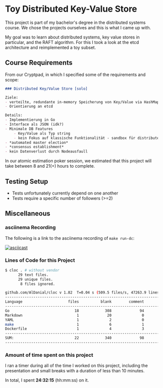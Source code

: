 # Toy Distributed Key-Value Store

This project is part of my bachelor's degree in the distributed systems course. We chose the projects ourselves and this is what I came up with.

My goal was to learn about distributed systems, key value stores in particular, and the RAFT algorithm. For this I took a look at the etcd architecture and reimplemented a toy subset.

## Course Requirements

From our Cryptpad, in which I specified some of the requirements and scope:

```md
### Distributed Key/Value Store [solo]

Ziele:
- verteilte, redundante in-memory Speicherung von Key/Value via HashMaps auf Cluster
- Orientierung an etcd

Details:
- Implementierung in Go
- Interface als JSON (idk?)
- Minimale DB Features
    - Key/Value als Typ string
	- kein Fokus auf klassische Funktionalität - sandbox für distributed algorithms!
- *automated master election*
- *consensus establishment*
- kein Datenverlust durch Nodeausfaull
```

In our atomic estimation poker session, we estimated that this project will take between 8 and 21(+) hours to complete.

## Testing Setup

- Tests unfortunately currently depend on one another
- Tests require a specific number of followers (>=2)

## Miscellaneous

### asciinema Recording

The following is a link to the asciinema recording of `make run-dc`:

[![asciicast](https://asciinema.org/a/czpEq0uaNrn7X8yjVasnAo19t.svg)](https://asciinema.org/a/czpEq0uaNrn7X8yjVasnAo19t)

### Lines of Code for this Project

```sh
$ cloc . # without vendor
      29 text files.
      29 unique files.                              
       8 files ignored.

github.com/AlDanial/cloc v 1.82  T=0.04 s (509.5 files/s, 47263.9 lines/s)
-------------------------------------------------------------------------------
Language                     files          blank        comment           code
-------------------------------------------------------------------------------
Go                              18            308             94           1502
Markdown                         1             20              0             51
YAML                             1              2              0             25
make                             1              6              1             16
Dockerfile                       1              4              3              9
-------------------------------------------------------------------------------
SUM:                            22            340             98           1603
-------------------------------------------------------------------------------
```

### Amount of time spent on this project

I ran a timer during all of the time I worked on this project, including the presentation and
small breaks with a duration of less than 10 minutes.

In total, I spent **24:32:15** (hh:mm:ss) on it.
